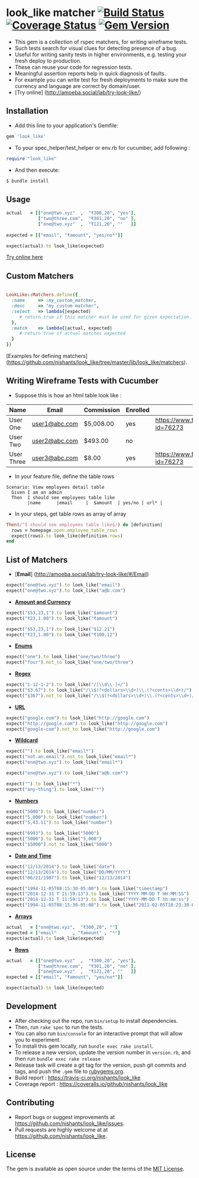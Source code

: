 # look_like matcher [![Build Status](https://travis-ci.org/nishants/look_like.svg?branch=master)](https://travis-ci.org/nishants/look_like) [![Coverage Status](https://coveralls.io/repos/github/nishants/look_like/badge.svg?branch=master)](https://coveralls.io/github/nishants/look_like?branch=master) [![Gem Version](https://badge.fury.io/rb/look_like.svg)](https://badge.fury.io/rb/look_like)

- This gem is a collection of rspec matchers, for writing wireframe tests.
- Such tests search for visual clues for detecting presence of a bug.
- Useful for writing sanity tests in higher environments, e.g. testing your fresh deploy to production.
- These can reuse your code for regression tests.  
- Meaningful assertion reports help in quick diagnosis of faults. 
- For example you can write test for fresh deployments to make sure the currency and language are correct by domain/user. 
- [Try online] (http://amoeba.social/lab/try-look-like/)

## Installation

- Add this line to your application's Gemfile:
```ruby
gem 'look_like'
```

- To your spec_helper/test_helper or env.rb for cucumber, add following : 
```ruby
require "look_like"
```


- And then execute:
```bash
$ bundle install
```

## Usage
```ruby
actual   = [["one@two.xyz"  ,  "₹300,20", "yes"],
            ["two@three.com",  "₹301,20", "no" ],
            ["one@two.xyz"  ,  "₹121,20", ""   ]]
            
expected = [["email", "₹amount", "yes/no*"]]

expect(actual).to look_like(expected)  
```

[Try online here](http://localhost:3001/2.0/lab/try-look-like/index.html#/Rows)
## Custom Matchers
```ruby

LookLike::Matchers.define({
  :name     => :my_custom_matcher,
  :desc     => "my custom matcher",
  :select   => lambda{|expected|
     # return true if this matcher must be used for given expectation.
  },
  :match    => lambda{|actual, expected|
     # return true if actual matches expected
  } 
})
```
[Examples for defining matchers] (https://github.com/nishants/look_like/tree/master/lib/look_like/matchers).


## Writing Wireframe Tests with Cucumber
- Suppose this is how an html table look like :

| Name       | Email         | Commission | Enrolled | HomePage                                      |
|------------|---------------|------------|----------|-----------------------------------------------|
| User One   | user1@abc.com | $5,008.00  | yes      | https://www.facebook.com/profile.php?id=76273 |
| User Two   | user2@abc.com | $493.00    | no       |                                               |
| User Three | user3@abc.com | $8.00      | yes      | https://www.facebook.com/profile.php?id=76273 |

- In your feature file, define the table rows   
```gherkin
Scenario: View employees detail table
  Given I am an admin
  Then  I should see employees table like
        |name      |email     |  $amount  | yes/no | url* |
```

- In your steps, get table rows as array of array
```ruby
Then(/^I should see employees table like$/) do |definition|
  rows = homepage.open.employee_table_rows
  expect(rows).to look_like(definition.rows)
end
```

## List of Matchers
- [**Email**] (http://amoeba.social/lab/try-look-like/#/Email)
```ruby
expect("one@two.xyz").to look_like("email")
expect("one@two.xyz").to look_like("a@b.com")
```

- [**Amount and Currency**](http://amoeba.social/lab/try-look-like/#/Amount%20and%20Currency)
```ruby
expect("$53,23,1").to look_like("$amount")
expect("₹23,1.00").to look_like("₹amount")

expect("$53,23,1").to look_like("$12.21")
expect("₹23,1.00").to look_like("₹100.12")
```

- [**Enums**](http://amoeba.social/lab/try-look-like/#/Enums)
```ruby
expect("one").to look_like("one/two/three")
expect("four").not_to look_like("one/two/three")
```

- [**Regex**](http://amoeba.social/lab/try-look-like/#/Regex)
```ruby
expect("1-12-1-2").to look_like("/[\\d\\-]+/")
expect("$3.67").to look_like("/\\$(?<dollars>\\d+)\\.(?<cents>\\d+)/")
expect("$367").not_to look_like("/\\$(?<dollars>\\d+)\\.(?<cents>\\d+)/")
```

- [**URL**](http://amoeba.social/lab/try-look-like/#/URL)
```ruby
expect("google.com").to look_like("http://google.com")
expect("http://google.com").to look_like("http://google.com")
expect("google-com").not_to look_like("http://google.com")
```

- [**Wildcard**](http://amoeba.social/lab/try-look-like/#/Wildcard)
```ruby
expect("").to look_like("email*")
expect("not.an.email").not_to look_like("email*")
expect("one@two.xyz").to look_like("email*")

expect("one@two.xyz").to look_like("a@b.com*")

expect("").to look_like("*")
expect("any-thing").to look_like("*")
```

- [**Numbers**](http://amoeba.social/lab/try-look-like/#/Numbers)
```ruby
expect("5000").to look_like("number")
expect("5,000").to look_like("number")
expect("5,43.11").to look_like("number")

expect("6993").to look_like("5000")
expect("5000").to look_like("5,000")
expect("$5000").not_to look_like("5000")
```

- [**Date and Time**](http://amoeba.social/lab/try-look-like/#/Date%20and%20Time)
```ruby
expect("12/13/2014").to look_like("date")
expect("12/13/2014").to look_like("DD/MM/YYYY")
expect("06/21/1987").to look_like("12/13/2014")

expect("1994-11-05T08:15:30-05:00").to look_like("timestamp")
expect("2014-12-31 T 11:59:13").to look_like("YYYY-MM-DD T HH:MM:SS")
expect("2014-12-31 T 11:59:13").to look_like("YYYY-MM-DD T hh:mm:ss")
expect("1994-11-05T08:15:30-05:00").to look_like("2011-02-05T18:23:30-05:00")

```

- [**Arrays**](http://amoeba.social/lab/try-look-like/index.html#/Arrays)
```ruby
actual   = ["one@two.xyz",  "₹300,20", ""]
expected = ["email"      , "₹amount" , "*"]
expect(actual).to look_like(expected)
```

- [**Rows**](http://amoeba.social/lab/try-look-like/index.html#/Rows)
```ruby
actual   = [["one@two.xyz"  ,  "₹300,20", "yes"],
            ["two@three.com",  "₹301,20", "no" ],
            ["one@two.xyz"  ,  "₹121,20", ""   ]]
expected = [["email", "₹amount", "yes/no*"]]

expect(actual).to look_like(expected)
```


## Development
- After checking out the repo, run `bin/setup` to install dependencies. 
- Then, run `rake spec` to run the tests. 
- You can also run `bin/console` for an interactive prompt that will allow you to experiment.
- To install this gem locally, run `bundle exec rake install`. 
- To release a new version, update the version number in `version.rb`, and then run `bundle exec rake release`
- Release task  will create a git tag for the version, push git commits and tags, and push the `.gem` file to [rubygems.org](https://rubygems.org).
- Build report : https://travis-ci.org/nishants/look_like
- Coverage report : https://coveralls.io/github/nishants/look_like

## Contributing
- Report bugs or suggest improvements at https://github.com/nishants/look_like/issues.
- Pull requests are highly welcome at at https://github.com/nishants/look_like. 

## License
The gem is available as open source under the terms of the [MIT License](http://opensource.org/licenses/MIT).

